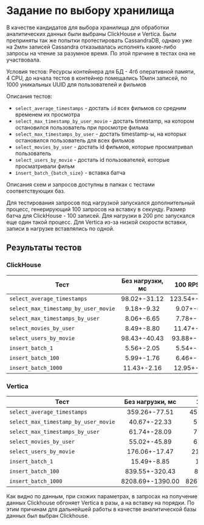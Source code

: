 # Задание по выбору хранилища

В качестве кандидатов для выбора хранилища для обработки аналитических данных были выбраны ClickHouse и Vertica. 
Были преприняты так же попытки протестировать CassandraDB, однако уже на 2млн записей Cassandra отказывалась исполнять какие-либо запросы на чтение за разумное время. По этой причине в тестах она не участвовала.

Условия тестов:
Ресурсы контейнера для БД - 4гб оперативной памяти, 4 CPU,
до начала тестов в контейнер помещались 10млн записей, по 1000 уникальных UUID для пользователей и фильмов

Описания тестов:
- `select_average_timestamps` - достать `id` всех фильмов со средним временем их просмотра
- `select_max_timestamp_by_user_movie` - достать timestamp, на котором остановился пользователь при просмотре фильма
- `select_max_timestamps_by_user` - достать timestamp-ы, на которых остановился пользователь для всех фильмов
- `select_movies_by_user` - достать id фильмов, которые просматривал пользователь
- `select_users_by_movie` - достать id пользователей, которые просматривали фильм
- `insert_batch_{batch_size}` - вставка батча

Описания схем и запросов доступны в папках с тестами соответствующих баз.

Для тестирования запросов под нагрузкой запускался дополнительный процесс, генерирующий 100 запросов на вставку в секунду.
Размер батча для ClickHouse - 100 записей. Для нагрузки в 200 рпс запускался еще один такой процесс. 
Для Vertica из-за низкой скорости вставки, записи в нагрузке вставлялись по одной.

## Результаты тестов
### ClickHouse
| Тест | Без нагрузки, мс | 100 RPS, мс | 200 RPS, мс |
|---|:---:|:---:|:---:|
| `select_average_timestamps` | 98.02+-31.12 | 123.54+-28.84 | 228.42+-121.72 |
| `select_max_timestamp_by_user_movie` | 9.18+-9.32 | 9.07+-6.02 | 11.99+-6.08 |
| `select_max_timestamps_by_user` | 8.06+-6.65 | 7.78+-1.92 | 19.91+-26.86 |
| `select_movies_by_user` | 8.49+-8.80 | 11.47+-8.81 | 11.83+-4.81 |
| `select_users_by_movie` | 98.43+-40.43 | 93.88+-19.81 | 192.25+-46.38 |
| `insert_batch_1` | 5.56+-2.05 | 5.54+-1.86 | 12.51+-10.29 |
| `insert_batch_100` | 5.99+-1.76 | 6.46+-2.45 | 8.73+-4.54 |
| `insert_batch_1000` | 11.43+-2.16 | 12.95+-9.67 | 17.55+-8.20 |

### Vertica
| Тест | Без нагрузки, мс | 100 RPS, мс | 200 RPS, мс |
|---|:---:|:---:|:---:|
| `select_average_timestamps` | 359.26+-77.51 | 450.14+-101.27 | 525.49+-167.98 |
| `select_max_timestamp_by_user_movie` | 40.67+-22.33 | 57.86+-27.65 | 81.93+-23.15 |
| `select_max_timestamps_by_user` | 61.74+-28.09  | 75.33+-23.16 | 101.25+-33.47 |
| `select_movies_by_user` | 55.02+-45.89 | 63.57+-33.12 | 84.16+-38.16 |
| `select_users_by_movie` | 176.06+-17.47 | 215.86+-35.16 | 248.61+-53.16 |
| `insert_batch_1` | 15.49+-8.85 | 16.11+-8.11 | 26.17+-11.23 |
| `insert_batch_100` | 839.55+-320.43 | 897+-319.18 | 965.37+-387.84 |
| `insert_batch_1000` | 8208.69+-1390.00 | 8265.92+-1187.21 | 8306.98+-1374.16 |

Как видно по данным, при схожих параметрах, в запросах на получение данных Clickhouse обгоняет Vertica в разы, а на вставку на порядки.
По этим причинам для дальнейшей работы в качестве аналитической базы данных был выбран Clickhouse.
